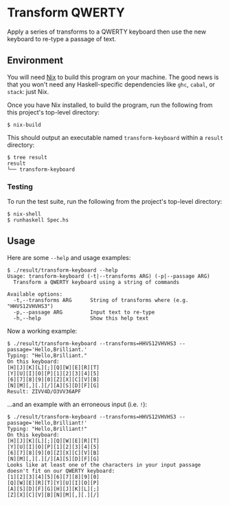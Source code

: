 # Transform QWERTY

Apply a series of transforms to a QWERTY keyboard then use the new keyboard to
re-type a passage of text.

## Environment

You will need [Nix][nix] to build this program on your machine. The good news is
that you won't need any Haskell-specific dependencies like `ghc`, `cabal`, or
`stack`: just Nix.

Once you have Nix installed, to build the program, run the following from this
project's top-level directory:

```shell
$ nix-build
```

This should output an executable named `transform-keyboard` within a `result`
directory:

```shell
$ tree result
result
└── transform-keyboard
```

### Testing

To run the test suite, run the following from the project's top-level directory:

```shell
$ nix-shell
$ runhaskell Spec.hs
```

[nix]: https://nixos.org/download.html

## Usage

Here are some `--help` and usage examples:

```shell
$ ./result/transform-keyboard --help
Usage: transform-keyboard (-t|--transforms ARG) (-p|--passage ARG)
  Transform a QWERTY keyboard using a string of commands

Available options:
  -t,--transforms ARG      String of transforms where (e.g. "HHVS12VHVHS3")
  -p,--passage ARG         Input text to re-type
  -h,--help                Show this help text
```

Now a working example:

```shell
$ ./result/transform-keyboard --transforms=HHVS12VHVHS3 --passage='Hello,Brilliant.'
Typing: "Hello,Brilliant."
On this keyboard:
[H][J][K][L][;][Q][W][E][R][T]
[Y][U][I][O][P][1][2][3][4][5]
[6][7][8][9][0][Z][X][C][V][B]
[N][M][,][.][/][A][S][D][F][G]
Result: ZIVV4D/O3VV36APF
```

...and an example with an erroneous input (i.e. `!`):

```shell
$ ./result/transform-keyboard --transforms=HHVS12VHVHS3 --passage='Hello,Brilliant!'
Typing: "Hello,Brilliant!"
On this keyboard:
[H][J][K][L][;][Q][W][E][R][T]
[Y][U][I][O][P][1][2][3][4][5]
[6][7][8][9][0][Z][X][C][V][B]
[N][M][,][.][/][A][S][D][F][G]
Looks like at least one of the characters in your input passage doesn't fit on our QWERTY keyboard:
[1][2][3][4][5][6][7][8][9][0]
[Q][W][E][R][T][Y][U][I][O][P]
[A][S][D][F][G][H][J][K][L][;]
[Z][X][C][V][B][N][M][,][.][/]
```
